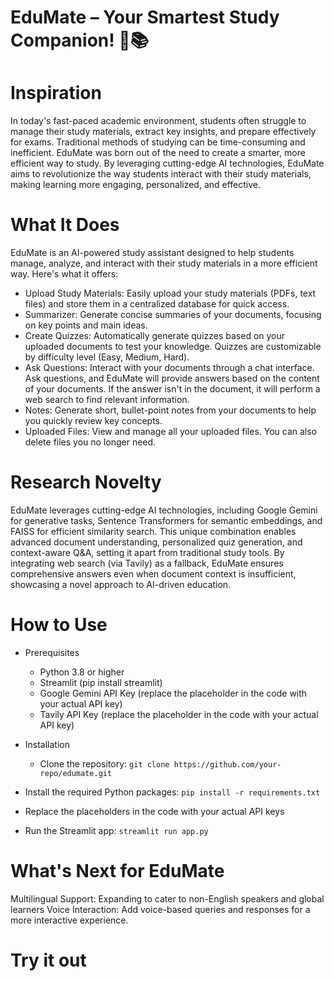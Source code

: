 # EduMate – Your Smartest Study Companion! 🚀📚
# Inspiration
In today's fast-paced academic environment, students often struggle to manage their study materials, extract key insights, and prepare effectively for exams. Traditional methods of studying can be time-consuming and inefficient. EduMate was born out of the need to create a smarter, more efficient way to study. By leveraging cutting-edge AI technologies, EduMate aims to revolutionize the way students interact with their study materials, making learning more engaging, personalized, and effective.

# What It Does
EduMate is an AI-powered study assistant designed to help students manage, analyze, and interact with their study materials in a more efficient way. Here's what it offers:
- Upload Study Materials: Easily upload your study materials (PDFs, text files) and store them in a centralized database for quick access.
- Summarizer: Generate concise summaries of your documents, focusing on key points and main ideas.
- Create Quizzes: Automatically generate quizzes based on your uploaded documents to test your knowledge. Quizzes are customizable by difficulty level (Easy, Medium, Hard).
- Ask Questions: Interact with your documents through a chat interface. Ask questions, and EduMate will provide answers based on the content of your documents. If the answer isn't in the document, it will perform a web search to find relevant information.
- Notes: Generate short, bullet-point notes from your documents to help you quickly review key concepts.
- Uploaded Files: View and manage all your uploaded files. You can also delete files you no longer need.
  
# Research Novelty
EduMate leverages cutting-edge AI technologies, including Google Gemini for generative tasks, Sentence Transformers for semantic embeddings, and FAISS for efficient similarity search. This unique combination enables advanced document understanding, personalized quiz generation, and context-aware Q&A, setting it apart from traditional study tools. By integrating web search (via Tavily) as a fallback, EduMate ensures comprehensive answers even when document context is insufficient, showcasing a novel approach to AI-driven education.

# How to Use
- Prerequisites
  - Python 3.8 or higher
  - Streamlit (pip install streamlit)
  - Google Gemini API Key (replace the placeholder in the code with your actual API key)
  - Tavily API Key (replace the placeholder in the code with your actual API key)
- Installation
  - Clone the repository:
`git clone https://github.com/your-repo/edumate.git`

- Install the required Python packages:
`pip install -r requirements.txt`

- Replace the placeholders in the code with your actual API keys

- Run the Streamlit app:
`streamlit run app.py`

# What's Next for EduMate
Multilingual Support: Expanding to cater to non-English speakers and global learners
Voice Interaction: Add voice-based queries and responses for a more interactive experience.

# Try it out
